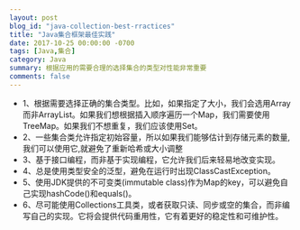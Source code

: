 ```yaml
---
layout: post
blog_id: "java-collection-best-rractices"
title: "Java集合框架最佳实践"
date: 2017-10-25 00:00:00 -0700
tags: [Java,集合]
category: Java
summary: 根据应用的需要合理的选择集合的类型对性能非常重要 
comments: false
---
```


+ 1、根据需要选择正确的集合类型。比如，如果指定了大小，我们会选用Array而非ArrayList。如果我们想根据插入顺序遍历一个Map，我们需要使用TreeMap。如果我们不想重复，我们应该使用Set。
+ 2、一些集合类允许指定初始容量，所以如果我们能够估计到存储元素的数量,我们可以使用它,就避免了重新哈希或大小调整
+ 3、基于接口编程，而非基于实现编程，它允许我们后来轻易地改变实现。
+ 4、总是使用类型安全的泛型，避免在运行时出现ClassCastException。
+ 5、使用JDK提供的不可变类(immutable class)作为Map的key，可以避免自己实现hashCode()和equals()。
+ 6、尽可能使用Collections工具类，或者获取只读、同步或空的集合，而非编写自己的实现。它将会提供代码重用性，它有着更好的稳定性和可维护性。


